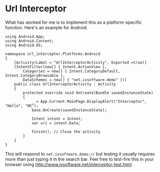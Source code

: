 # Url Interceptor

What has worked for me is to implement this as a platform-specific function. Here's an example for Android.

```
using Android.App;
using Android.Content;
using Android.OS;

namespace url_interceptor.Platforms.Android
{
    [Activity(Label = "UrlInterceptorActivity", Exported =true)]
    [IntentFilter(new[] { Intent.ActionView },
        Categories = new[] { Intent.CategoryDefault, Intent.CategoryBrowsable },
        DataSchemes = new[] { "net.ivsoftware.demo" })]
    public class UrlInterceptorActivity : Activity
    {
        protected override void OnCreate(Bundle savedInstanceState)
        {
            _ = App.Current.MainPage.DisplayAlert("Interceptor", "Hello", "OK");
            base.OnCreate(savedInstanceState);

            Intent intent = Intent;
            var uri = intent.Data;

            Finish(); // Close the activity
        }
    }
}
```

This will respond to `net.ivsoftware.demo://` but testing it usually requires more than just typing it in the search bar. Feel free to test-fire this in your browser using http://www.ivsoftware.net/interceptor-test.html.
